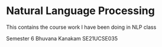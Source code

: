 # Natural Language Processing
This contains the course work I have been doing in NLP class

Semester 6 
Bhuvana Kanakam
SE21UCSE035

